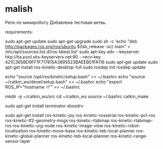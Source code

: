 # malish
Репо по минироботу
Добавлена тестовая ветвь.

requirements:

sudo apt-get update
sudo apt-get upgrade
sudo sh -c 'echo "deb http://packages.ros.org/ros/ubuntu $(lsb_release -sc) main" > /etc/apt/sources.list.d/ros-latest.list'
sudo apt-key adv --keyserver hkp://ha.pool.sks-keyservers.net:80 --recv-key 421C365BD9FF1F717815A3895523BAEEB01FA116
sudo apt-get update
sudo apt-get install ros-kinetic-desktop-full
sudo rosdep init
rosdep update

echo "source /opt/ros/kinetic/setup.bash" >> ~/.bashrc
echo "source ~/catkin_ws/devel/setup.bash" >> ~/.bashrc
echo "export ROS_IP="hostname -I"" >> ~/.bashrc

mkdir -p ~/catkin_ws/src
cd ~/catkin_ws
source ~/.bashrc
catkin_make

sudo apt-get install terminator xboxdrv

sudo apt-get install ros-kinetic-joy ros-kinetic-rosserial ros-kinetic-pcl-ros ros-kinetic-tf2-geometry-msgs ros-kinetic-rtabmap ros-kinetic-rtabmap-ros ros-kinetic-urg-node ros-kinetic-image-view ros-kinetic-robot-localization ros-kinetic-move-base ros-kinetic-teb-local-planner ros-kinetic-global-planner ros-kinetic-teb-local-planner ros-kinetic-range-sensor-layer